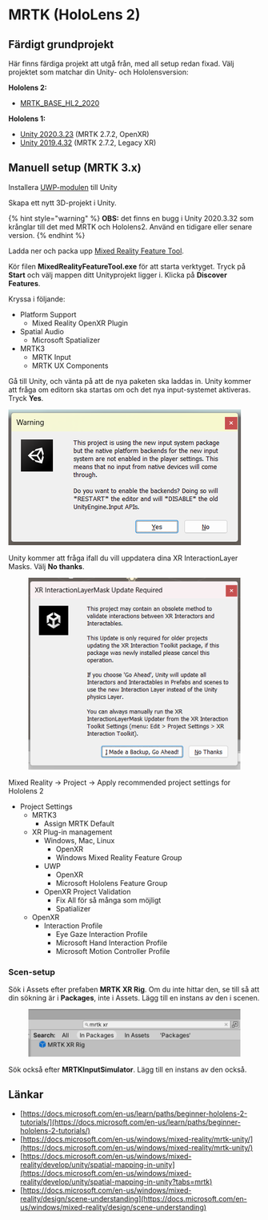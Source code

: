 # MRTK (HoloLens 2)

## Färdigt grundprojekt

Här finns färdiga projekt att utgå från, med all setup redan fixad. Välj projektet som matchar din Unity- och Hololensversion:

**Hololens 2:**

* [MRTK\_BASE\_HL2\_2020](https://github.com/mikael-bergstrom-ntisthlm/MRTK\_BASE\_HL2\_2020)

**Hololens 1:**

* [Unity 2020.3.23](https://github.com/mikael-bergstrom-ntisthlm/MRTK-base-2020) (MRTK 2.7.2, OpenXR)
* [Unity 2019.4.32](https://github.com/mikael-bergstrom-ntisthlm/MRTK-base-2019) (MRTK 2.7.2, Legacy XR)

## Manuell setup (MRTK 3.x)

Installera [UWP-modulen](../../kompilera-och-distribuera.md#uwp) till Unity

Skapa ett nytt 3D-projekt i Unity.

{% hint style="warning" %}
**OBS:** det finns en bugg i Unity 2020.3.32 som krånglar till det med MRTK och Hololens2. Använd en tidigare eller senare version.
{% endhint %}

Ladda ner och packa upp [Mixed Reality Feature Tool](https://aka.ms/MRFeatureTool).

Kör filen **MixedRealityFeatureTool.exe** för att starta verktyget. Tryck på **Start** och välj mappen ditt Unityprojekt ligger i. Klicka på **Discover Features**.

Kryssa i följande:

* Platform Support
  * Mixed Reality OpenXR Plugin
* Spatial Audio
  * Microsoft Spatializer
* MRTK3
  * MRTK Input
  * MRTK UX Components

Gå till Unity, och vänta på att de nya paketen ska laddas in. Unity kommer att fråga om editorn ska startas om och det nya input-systemet aktiveras. Tryck **Yes**.

![](<../../.gitbook/assets/image (19).png>)

Unity kommer att fråga ifall du vill uppdatera dina XR InteractionLayer Masks. Välj **No thanks**.

<figure><img src="../../.gitbook/assets/image (1).png" alt=""><figcaption></figcaption></figure>

Mixed Reality -> Project -> Apply recommended project settings for Hololens 2

* Project Settings
  * MRTK3
    * Assign MRTK Default
  * XR Plug-in management
    * Windows, Mac, Linux
      * OpenXR
      * Windows Mixed Reality Feature Group
    * UWP
      * OpenXR
      * Microsoft Hololens Feature Group
    * OpenXR Project Validation
      * Fix All för så många som möjligt
      * Spatializer
  * OpenXR
    * Interaction Profile
      * Eye Gaze Interaction Profile&#x20;
      * Microsoft Hand Interaction Profile&#x20;
      * Microsoft Motion Controller Profile

### Scen-setup

Sök i Assets efter prefaben **MRTK XR Rig**. Om du inte hittar den, se till så att din sökning är i **Packages**, inte i Assets. Lägg till en instans av den i scenen.

<figure><img src="../../.gitbook/assets/image (3).png" alt=""><figcaption></figcaption></figure>

Sök också efter **MRTKInputSimulator**. Lägg till en instans av den också.

## Länkar

* [https://docs.microsoft.com/en-us/learn/paths/beginner-hololens-2-tutorials/](https://docs.microsoft.com/en-us/learn/paths/beginner-hololens-2-tutorials/)
* [https://docs.microsoft.com/en-us/windows/mixed-reality/mrtk-unity/](https://docs.microsoft.com/en-us/windows/mixed-reality/mrtk-unity/)
* [https://docs.microsoft.com/en-us/windows/mixed-reality/develop/unity/spatial-mapping-in-unity](https://docs.microsoft.com/en-us/windows/mixed-reality/develop/unity/spatial-mapping-in-unity?tabs=mrtk)
* [https://docs.microsoft.com/en-us/windows/mixed-reality/design/scene-understanding](https://docs.microsoft.com/en-us/windows/mixed-reality/design/scene-understanding)

